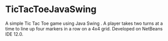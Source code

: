 # TicTacToeJavaSwing
A simple Tic Tac Toe game using Java Swing
. A player takes two turns at a time to line up four markers in a row on a 4x4 grid. Developed on NetBeans IDE 12.0.
